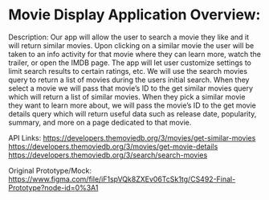 # Movie Display Application Overview:

Description:
Our app will allow the user to search a movie they like and it will return similar movies. Upon clicking on a similar movie the user will be taken to an info activity for that movie where they can learn more, watch the trailer, or open the IMDB page. The app will let user customize settings to limit search results to certain ratings, etc. We will use the search movies query to return a list of movies during the users initial search. When they select a movie we will pass that movie’s ID to the get similar movies query which will return a list of similar movies. When they pick a similar movie they want to learn more about, we will pass the movie’s ID to the get movie details query which will return useful data such as release date, popularity, summary, and more on a page dedicated to that movie. 

API Links:
https://developers.themoviedb.org/3/movies/get-similar-movies
https://developers.themoviedb.org/3/movies/get-movie-details
https://developers.themoviedb.org/3/search/search-movies

Original Prototype/Mock:
https://www.figma.com/file/iF1spVQk8ZXEv06TcSk1tg/CS492-Final-Prototype?node-id=0%3A1

